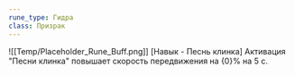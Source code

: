 ```yaml
---
rune_type: Гидра
class: Призрак
---
```

![[Temp/Placeholder_Rune_Buff.png]]
[Навык - Песнь клинка] Активация "Песни клинка" повышает скорость передвижения на {0}% на 5 с.

